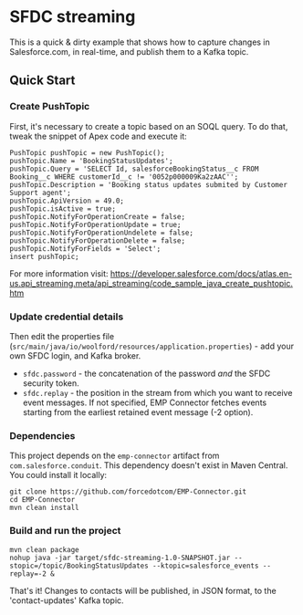# SFDC streaming

This is a quick & dirty example that shows how to capture changes in Salesforce.com, in real-time, and publish them to a Kafka topic.


## Quick Start

### Create PushTopic
First, it's necessary to create a topic based on an SOQL query. To do that, tweak the snippet of Apex code and execute it:

    PushTopic pushTopic = new PushTopic();
    pushTopic.Name = 'BookingStatusUpdates';
    pushTopic.Query = 'SELECT Id, salesforceBookingStatus__c FROM Booking__c WHERE customerId__c != '0052p000009Ka2zAAC'';
    pushTopic.Description = 'Booking status updates submited by Customer Support agent';
    pushTopic.ApiVersion = 49.0;
    pushTopic.isActive = true;
    pushTopic.NotifyForOperationCreate = false;
    pushTopic.NotifyForOperationUpdate = true;
    pushTopic.NotifyForOperationUndelete = false;
    pushTopic.NotifyForOperationDelete = false;
    pushTopic.NotifyForFields = 'Select';
    insert pushTopic;
    
For more information visit: https://developer.salesforce.com/docs/atlas.en-us.api_streaming.meta/api_streaming/code_sample_java_create_pushtopic.htm


### Update credential details
Then edit the properties file (`src/main/java/io/woolford/resources/application.properties`) - add your own SFDC login, and Kafka broker.

* `sfdc.password` - the concatenation of the password *and* the SFDC security token.
* `sfdc.replay` - the position in the stream from which you want to receive event messages.
If not specified, EMP Connector fetches events starting from the earliest retained event message (-2 option).

### Dependencies
This project depends on the `emp-connector` artifact from `com.salesforce.conduit`.
This dependency doesn't exist in Maven Central. You could install it locally:

    git clone https://github.com/forcedotcom/EMP-Connector.git
    cd EMP-Connector
    mvn clean install


### Build and run the project

    mvn clean package
    nohup java -jar target/sfdc-streaming-1.0-SNAPSHOT.jar --stopic=/topic/BookingStatusUpdates --ktopic=salesforce_events --replay=-2 &

That's it! Changes to contacts will be published, in JSON format, to the 'contact-updates' Kafka topic.
